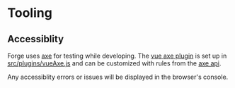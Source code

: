 # Tooling

## Accessiblity

Forge uses [axe](https://www.deque.com/axe/) for testing while developing. The [vue axe plugin](https://github.com/vue-a11y/vue-axe) is set up in [src/plugins/vueAxe.js](https://github.com/liip-amboss/forge/tree/master/frontend/src/plugins/vueAxe.js) and can be customized with rules from the [axe api](https://github.com/dequelabs/axe-core/blob/develop/doc/rule-descriptions.md).

Any accessiblity errors or issues will be displayed in the browser's console.
